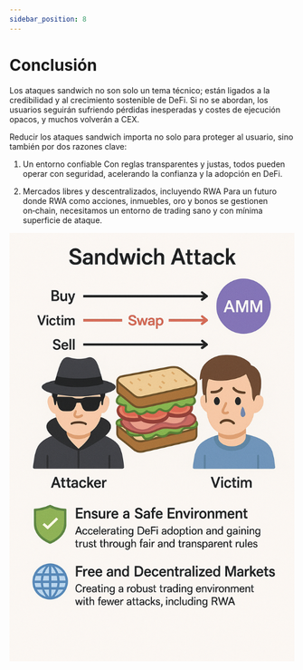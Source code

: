 ```yaml
---
sidebar_position: 8
---
```


# Conclusión

Los ataques sandwich no son solo un tema técnico; están ligados a la credibilidad y al crecimiento sostenible de DeFi. Si no se abordan, los usuarios seguirán sufriendo pérdidas inesperadas y costes de ejecución opacos, y muchos volverán a CEX.

Reducir los ataques sandwich importa no solo para proteger al usuario, sino también por dos razones clave:

1. Un entorno confiable
Con reglas transparentes y justas, todos pueden operar con seguridad, acelerando la confianza y la adopción en DeFi.

2. Mercados libres y descentralizados, incluyendo RWA
Para un futuro donde RWA como acciones, inmuebles, oro y bonos se gestionen on‑chain, necesitamos un entorno de trading sano y con mínima superficie de ataque.

![conclusion](./img/conclusion.png)
